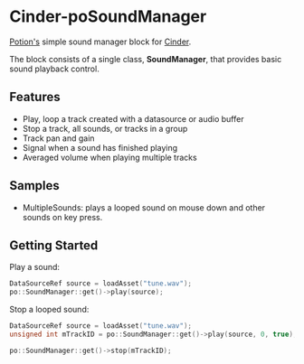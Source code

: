 # Cinder-poSoundManager

[Potion's](http://potiondesign.com) simple sound manager block for [Cinder](http://libcinder.org).

The block consists of a single class, **SoundManager**, that provides basic sound playback control.

## Features

* Play, loop a track created with a datasource or audio buffer
* Stop a track, all sounds, or tracks in a group
* Track pan and gain
* Signal when a sound has finished playing
* Averaged volume when playing multiple tracks

## Samples

* MultipleSounds: plays a looped sound on mouse down and other sounds on key press.

## Getting Started

Play a sound:

```C++
DataSourceRef source = loadAsset("tune.wav");
po::SoundManager::get()->play(source);
```

Stop a looped sound:

```C++
DataSourceRef source = loadAsset("tune.wav");
unsigned int mTrackID = po::SoundManager::get()->play(source, 0, true); // looped

po::SoundManager::get()->stop(mTrackID);
```
